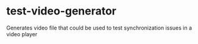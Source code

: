 # test-video-generator
Generates video file that could be used to test synchronization issues in a video player
